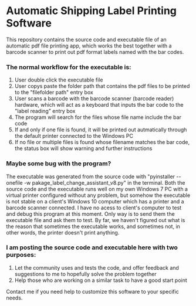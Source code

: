 # Automatic Shipping Label Printing Software
This repository contains the source code and executable file of an automatic pdf file printing app, which works the best together with a barcode scanner to print out pdf format labels named with the bar codes. 

### The normal workflow for the executable is:
1. User double click the executable file
2. User copys paste the folder path that contains the pdf files to be printed to the "filefolder path" entry box
3. User scans a barcode with the barcode scanner (barcode reader) hardware, which will act as a keyboard that inputs the bar code to the "label reading" entry box
4. The program will search for the files whose file name include the bar code
5. If and only if one file is found, it will be printed out autmatically through the default printer connected to the Windows PC
6. If no file or multiple files is found whose filename matches the bar code, the status box will show warning and further instructions

### Maybe some bug with the program?
The executable was generated from the source code with "pyinstaller --onefile -w pakage_label_change_assistant_v8.py" in the terminal.
Both the source code and the executable runs well on my own Windows 7 PC with a virtual printer configured without any problem, but somehow the executable is not stable on a client's Windows 10 computer which has a printer and a barcode scanner connected. 
I have no acess to client's computer to test and debug this program at this moment. Only way is to send them the executable file and ask them to test. By far, we haven't figured out what is the reason that sometimes the executable works, and sometimes not, in other words, the printer doesn't print anything.

### I am posting the source code and executable here with two purposes:
1. Let the community uses and tests the code, and offer feedback and suggestions to me to hopefully solve the problem together
2. Help those who are working on a similar task to have a good start point

Contact me if you need help to customize this software to your specific needs.
